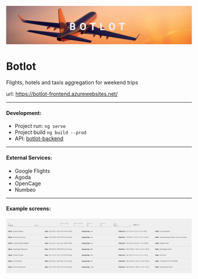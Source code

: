 ![logo](./src/assets/images/logo-text.jpg)

# Botlot
Flights, hotels and taxis aggregation for weekend trips

url: https://botlot-frontend.azurewebsites.net/

---

#### Development:
- Project run: `ng serve`
- Project build `ng build --prod`
- API: [botlot-backend](https://github.com/mateuszstaszkow/botlot-backend)

---

#### External Services:
- Google Flights
- Agoda
- OpenCage
- Numbeo

---

#### Example screens:

![logo](./src/assets/images/example-search.jpg)
